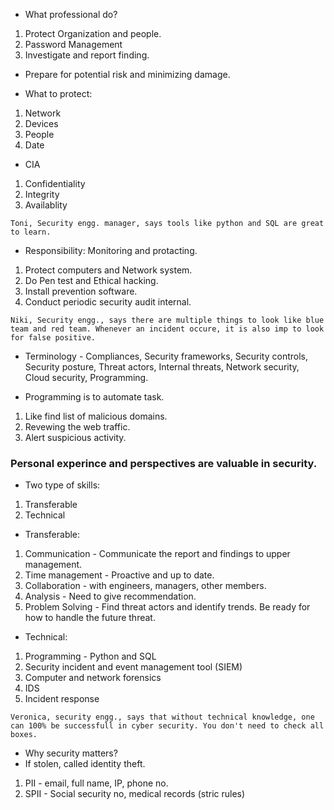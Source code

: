 - What professional do?
1.  Protect Organization and people.
2.  Password Management
3.  Investigate and report finding. 

- Prepare for potential risk and minimizing damage.

- What to protect:
1. Network
2. Devices
3. People
4. Date

- CIA
1. Confidentiality
2. Integrity
3. Availablity

```
Toni, Security engg. manager, says tools like python and SQL are great to learn.
```

- Responsibility: Monitoring and protacting.
1. Protect computers and Network system.
2. Do Pen test and Ethical hacking.
3. Install prevention software.
4. Conduct periodic security audit internal.

```
Niki, Security engg., says there are multiple things to look like blue team and red team. Whenever an incident occure, it is also imp to look for false positive.
```
- Terminology - Compliances, Security frameworks, Security controls, Security posture, Threat actors, Internal threats, Network security, Cloud security, Programming.

- Programming is to automate task.
1. Like find list of malicious domains.
2. Revewing the web traffic.
3. Alert suspicious activity.

### Personal experince and perspectives are valuable in security.
- Two type of skills:
1. Transferable
2. Technical

- Transferable:
1. Communication - Communicate the report and findings to upper management. 
2. Time management - Proactive and up to date.
3. Collaboration - with engineers, managers, other members.
4. Analysis - Need to give recommendation.
5. Problem Solving - Find threat actors and identify trends. Be ready for how to handle the future threat. 

- Technical:
1. Programming - Python and SQL
2. Security incident and event management tool (SIEM) 
3. Computer and network forensics
4. IDS
5. Incident response

```
Veronica, security engg., says that without technical knowledge, one can 100% be successfull in cyber security. You don't need to check all boxes. 
```
- Why security matters?
- If stolen, called identity theft. 
1. PII - email, full name, IP, phone no.
2. SPII - Social security no, medical records (stric rules)

